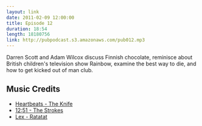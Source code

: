 ```yaml
---
layout: link
date: 2011-02-09 12:00:00
title: Episode 12
duration: 18:54
length: 18180756
link: http://pubpodcast.s3.amazonaws.com/pub012.mp3
---
```


Darren Scott and Adam Wilcox discuss Finnish chocolate, reminisce about British children's television show Rainbow, examine the best way to die, and how to get kicked out of man club.

<!-- more -->

## Music Credits

- [Heartbeats - The Knife](http://itunes.apple.com/gb/album/heartbeats/id163950886?i=163950887)
- [12:51 - The Strokes](http://itunes.apple.com/gb/album/12-51/id260661892?i=260662775)
- [Lex - Ratatat](http://itunes.apple.com/gb/album/lex/id180537852?i=180537968)